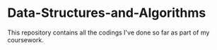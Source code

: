 # Data-Structures-and-Algorithms
This repository contains all the codings I've done so far as part of my coursework.

